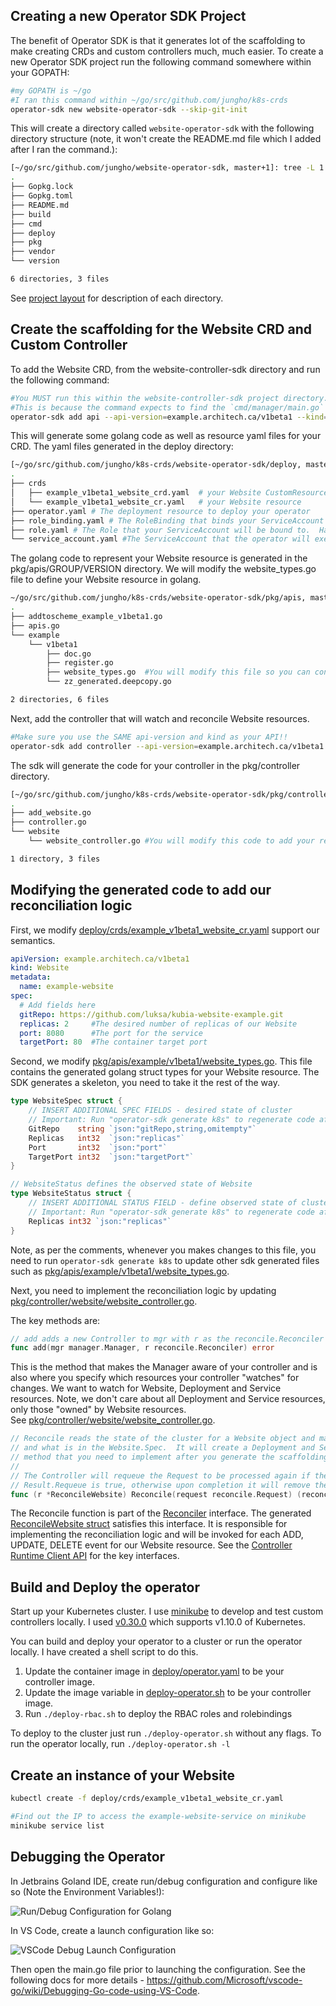 ## Creating a new Operator SDK Project

The benefit of Operator SDK is that it generates lot of the scaffolding to make creating CRDs and custom controllers much, much easier.  To create a new Operator SDK project run the following command somewhere within your GOPATH:

```sh
#my GOPATH is ~/go
#I ran this command within ~/go/src/github.com/jungho/k8s-crds
operator-sdk new website-operator-sdk --skip-git-init
```

This will create a directory called `website-operator-sdk` with the following directory structure (note, it won't create the README.md file which I added after I ran the command.):

```sh
[~/go/src/github.com/jungho/website-operator-sdk, master+1]: tree -L 1
.
├── Gopkg.lock
├── Gopkg.toml
├── README.md
├── build
├── cmd
├── deploy
├── pkg
├── vendor
└── version

6 directories, 3 files
```

See [project layout](https://github.com/operator-framework/operator-sdk/blob/master/doc/project_layout.md) for description of each directory.

## Create the scaffolding for the Website CRD and Custom Controller

To add the Website CRD, from the website-controller-sdk directory and run the following command:

```sh
#You MUST run this within the website-controller-sdk project directory.  Otherwise it will fail.  
#This is because the command expects to find the `cmd/manager/main.go` file. 
operator-sdk add api --api-version=example.architech.ca/v1beta1 --kind=Website
```

This will generate some golang code as well as resource yaml files for your CRD.  The yaml files generated in the deploy directory:

```sh
[~/go/src/github.com/jungho/k8s-crds/website-operator-sdk/deploy, master]: tree -L 2
.
├── crds
│   ├── example_v1beta1_website_crd.yaml  # your Website CustomResourceDefinition
│   └── example_v1beta1_website_cr.yaml   # your Website resource
├── operator.yaml # The deployment resource to deploy your operator
├── role_binding.yaml # The RoleBinding that binds your ServiceAccount to the Role 
├── role.yaml # The Role that your ServiceAccount will be bound to.  Has the necessary permissions to access the apiserver.
└── service_account.yaml #The ServiceAccount that the operator will execute as
```

The golang code to represent your Website resource is generated in the pkg/apis/GROUP/VERSION directory.  We will modify the website_types.go file to define your Website resource in golang.

```sh
~/go/src/github.com/jungho/k8s-crds/website-operator-sdk/pkg/apis, master+1]: tree -L 3
.
├── addtoscheme_example_v1beta1.go
├── apis.go
└── example
    └── v1beta1
        ├── doc.go
        ├── register.go
        ├── website_types.go  #You will modify this file so you can consume your Website resource in golang
        └── zz_generated.deepcopy.go

2 directories, 6 files
```

Next, add the controller that will watch and reconcile Website resources.  

```sh
#Make sure you use the SAME api-version and kind as your API!!
operator-sdk add controller --api-version=example.architech.ca/v1beta1 --kind=Website
```

The sdk will generate the code for your controller in the pkg/controller directory.

```sh
[~/go/src/github.com/jungho/k8s-crds/website-operator-sdk/pkg/controller, master+1]: tree -L 2
.
├── add_website.go
├── controller.go
└── website
    └── website_controller.go #You will modify this code to add your reconciliation logic.

1 directory, 3 files
```
## Modifying the generated code to add our reconciliation logic 

First, we modify [deploy/crds/example_v1beta1_website_cr.yaml](./deploy/crds/example_v1beta1_website_cr.yaml) support our semantics.  

```yaml
apiVersion: example.architech.ca/v1beta1
kind: Website
metadata:
  name: example-website
spec:
  # Add fields here
  gitRepo: https://github.com/luksa/kubia-website-example.git
  replicas: 2     #The desired number of replicas of our Website
  port: 8080      #The port for the service
  targetPort: 80  #The container target port
```

Second, we modify [pkg/apis/example/v1beta1/website_types.go](./pkg/apis/example/v1beta1/website_types.go). This file contains the generated golang struct types for your Website resource. The SDK generates a skeleton, you need to take it the rest of the way.  

```go
type WebsiteSpec struct {
	// INSERT ADDITIONAL SPEC FIELDS - desired state of cluster
	// Important: Run "operator-sdk generate k8s" to regenerate code after modifying this file
	GitRepo    string `json:"gitRepo,string,omitempty"`
	Replicas   int32  `json:"replicas"`
	Port       int32  `json:"port"`
	TargetPort int32  `json:"targetPort"`
}

// WebsiteStatus defines the observed state of Website
type WebsiteStatus struct {
	// INSERT ADDITIONAL STATUS FIELD - define observed state of cluster
	// Important: Run "operator-sdk generate k8s" to regenerate code after modifying this file
	Replicas int32 `json:"replicas"`
}
```
 Note, as per the comments, whenever you makes changes to this file, you need to run `operator-sdk generate k8s` to update other sdk generated files such as 
[pkg/apis/example/v1beta1/website_types.go](./pkg/apis/example/v1beta1/zz_generated.deepcopy.go).

Next, you need to implement the reconciliation logic by updating [pkg/controller/website/website_controller.go](./pkg/controller/website/website_controller.go).

The key methods are:

```go
// add adds a new Controller to mgr with r as the reconcile.Reconciler
func add(mgr manager.Manager, r reconcile.Reconciler) error 
```
This is the method that makes the Manager aware of your controller and is also where you specify which resources
your controller "watches" for changes.  We want to watch for Website, Deployment and Service resources.  Note, we don't
care about all Deployment and Service resources, only those "owned" by Website resources.  
See [pkg/controller/website/website_controller.go](./pkg/controller/website/website_controller.go).

```go
// Reconcile reads the state of the cluster for a Website object and makes changes based on the state read
// and what is in the Website.Spec.  It will create a Deployment and Service if they do not exist.  This is the key
// method that you need to implement after you generate the scaffolding.
//
// The Controller will requeue the Request to be processed again if the returned error is non-nil or
// Result.Requeue is true, otherwise upon completion it will remove the work from the queue.
func (r *ReconcileWebsite) Reconcile(request reconcile.Request) (reconcile.Result, error) 
```

The Reconcile function is part of the [Reconciler](https://github.com/jungho/k8s-crds/blob/master/website-operator-sdk/vendor/sigs.k8s.io/controller-runtime/pkg/reconcile/reconcile.go#L79:6) interface. The generated [ReconcileWebsite struct](https://github.com/jungho/k8s-crds/blob/master/website-operator-sdk/pkg/controller/website/website_controller.go#L83:6) satisfies this interface.  It is responsible for implementing the reconciliation logic and will be invoked for each ADD, UPDATE, DELETE event for our Website resource.  See the [Controller Runtime Client API](https://github.com/operator-framework/operator-sdk/blob/master/doc/user/client.md) for the key interfaces.

## Build and Deploy the operator

Start up your Kubernetes cluster.  I use [minikube](https://github.com/kubernetes/minikube) to develop and test custom controllers locally.  I used [v0.30.0](https://github.com/kubernetes/minikube/releases/tag/v0.30.0) which supports v1.10.0 of Kubernetes.  

You can build and deploy your operator to a cluster or run the operator locally.  I have created a shell script to do this.

1. Update the container image in [deploy/operator.yaml](./deploy/operator.yaml) to be your controller image.
2. Update the image variable in [deploy-operator.sh](./deploy-operator.sh) to be your controller image.
3. Run `./deploy-rbac.sh` to deploy the RBAC roles and rolebindings

To deploy to the cluster just run `./deploy-operator.sh` without any flags.
To run the operator locally, run `./deploy-operator.sh -l` 

## Create an instance of your Website

```bash
kubectl create -f deploy/crds/example_v1beta1_website_cr.yaml

#Find out the IP to access the example-website-service on minikube
minikube service list

```

## Debugging the Operator

In Jetbrains Goland IDE, create run/debug configuration and configure like so (Note the Environment Variables!):

![Run/Debug Configuration for Golang](./goland-debug-config.png)

In VS Code, create a launch configuration like so:

![VSCode Debug Launch Configuration](./debug-go-vscode.png)

Then open the main.go file prior to launching the configuration.  See the following docs for more details - https://github.com/Microsoft/vscode-go/wiki/Debugging-Go-code-using-VS-Code.